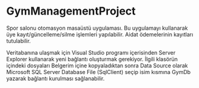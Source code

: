 # GymManagementProject

Spor salonu otomasyon masaüstü uygulaması. Bu uygulamayı kullanarak üye kayıt/güncelleme/silme işlemleri yapılabilir. Aidat ödemelerinin kayıtları tutulabilir.

Veritabanına ulaşmak için Visual Studio programı içerisinden Server Explorer kullanarak yeni bağlantı oluşturmak gerekiyor. İlgili klasörün içindeki dosyaları Belgerim içine kopyaladıktan sonra Data Source olarak Microsoft SQL Server Database File (SqlClient) seçip isim kısmına GymDb yazarak bağlantı kurulması sağlanabilir.
